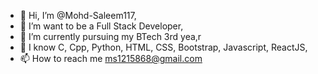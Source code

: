 - 👋 Hi, I’m @Mohd-Saleem117,
- 👀 I’m want to be a Full Stack Developer,
- 🌱 I’m currently pursuing my BTech 3rd yea,r
- 💞️ I know C, Cpp, Python, HTML, CSS, Bootstrap, Javascript, ReactJS,
- 📫 How to reach me ms1215868@gmail.com

<!---
Mohd-Saleem117/Mohd-Saleem117 is a ✨ special ✨ repository because its `README.md` (this file) appears on your GitHub profile.
You can click the Preview link to take a look at your changes.
--->
